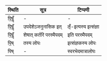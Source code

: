 | स्थिति | सूत्र | टिप्पणी |
| ----- | ------- | ------ |
| पि॒षॢँ | - | - |
| पि॒षॢँ | उपदेशेऽजनुनासिक इत् | ऌँ-इत्यस्य इत्संज्ञा |
| पि॒षॢँ | शेषात् कर्तरि परस्मैपदम् | इति परस्मैपदम् |
| पि॒ष् | तस्य लोपः | इत्संज्ञकस्य लोपः |
| पिष् | - | स्वरभेदमात्रालोपः |

